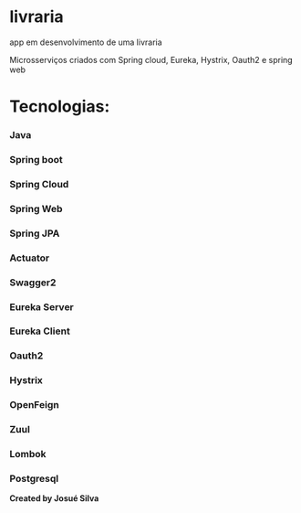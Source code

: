 # livraria
app em desenvolvimento de uma livraria

Microsserviços criados com Spring cloud, Eureka, Hystrix, Oauth2 e spring web

# Tecnologias:

### **Java**

### **Spring boot**

### **Spring Cloud**

### **Spring Web**

### **Spring JPA**

### **Actuator**

### **Swagger2**

### **Eureka Server**

### **Eureka Client**

### **Oauth2**

### **Hystrix**

### **OpenFeign**

### **Zuul**

### **Lombok**

### **Postgresql**


**Created by Josué Silva**
